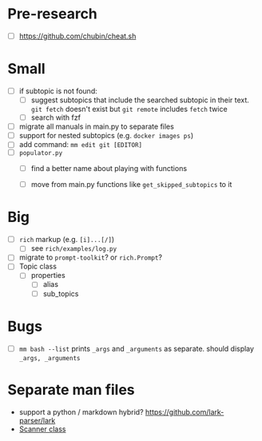 # Pre-research
- [ ] https://github.com/chubin/cheat.sh

# Small

- [ ] if subtopic is not found:
  - [ ] suggest subtopics that include the searched subtopic in their text. `git fetch` doesn't exist but `git remote` includes `fetch` twice
  - [ ] search with fzf
- [ ] migrate all manuals in main.py to separate files
- [ ] support for nested subtopics (e.g. `docker images ps`)
- [ ] add command: `mm edit git [EDITOR]`
- [ ] `populator.py`
  - [ ] find a better name about playing with functions
  - [ ] move from main.py functions like `get_skipped_subtopics` to it
  

# Big

- [ ] `rich` markup (e.g. `[i]...[/]`)
  - [ ] see `rich/examples/log.py`
- [ ] migrate to `prompt-toolkit`? or `rich.Prompt`?
- [ ] Topic class
  - [ ] properties
    - [ ] alias
    - [ ] sub_topics
  
# Bugs
- [ ] `mm bash --list` prints `_args` and `_arguments` as separate. should display `_args, _arguments`

# Separate man files
- support a python / markdown hybrid? https://github.com/lark-parser/lark
- [Scanner class](https://lucumr.pocoo.org/2015/11/18/pythons-hidden-re-gems/)
